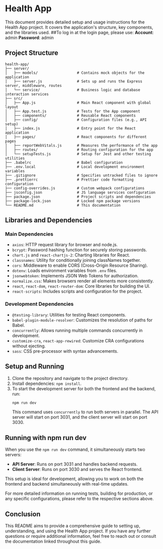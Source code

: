 # Health App

This document provides detailed setup and usage instructions for the Health App project. It covers the application's structure, key components, and the libraries used.
##To log in at the login page, please use:
**Account**: admin
**Password**: admin

## Project Structure

```plaintext
health-app/
├── server/
│   ├── models/                  # Contains mock objects for the application
│   ├── server.js                # Sets up and runs the Express server, middleware, routes
│   └── service/                 # Business logic and database interaction services
├── src/
│   ├── App.js                   # Main React component with global layout
│   ├── App.test.js              # Tests for the App component
│   ├── components/              # Reusable React components
│   ├── config/                  # Configuration files (e.g., API setup)
│   ├── index.js                 # Entry point for the React application
│   ├── pages/                   # React components for different pages
│   ├── reportWebVitals.js       # Measures the performance of the app
│   ├── routes/                  # Routing configuration for the app
│   └── setupTests.js            # Setup for Jest and other testing utilities
├── .babelrc                     # Babel configuration
├── .env.local                   # Local development environment variables
├── .gitignore                   # Specifies untracked files to ignore
├── .prettierrc                  # Prettier code formatting configuration
├── config-overrides.js          # Custom webpack configurations
├── jsconfig.json                # JS language services configuration
├── package.json                 # Project scripts and dependencies
├── package-lock.json            # Locked npm package versions
└── README.md                    # This documentation
```

## Libraries and Dependencies

### Main Dependencies

-   `axios`: HTTP request library for browser and node.js.
-   `bcrypt`: Password hashing function for securely storing passwords.
-   `chart.js` and `react-chartjs-2`: Charting libraries for React.
-   `classnames`: Utility for conditionally joining classNames together.
-   `cors`: Middleware to enable CORS (Cross-Origin Resource Sharing).
-   `dotenv`: Loads environment variables from `.env` files.
-   `jsonwebtoken`: Implements JSON Web Tokens for authorization.
-   `normalize.css`: Makes browsers render all elements more consistently.
-   `react`, `react-dom`, `react-router-dom`: Core libraries for building the UI.
-   `react-scripts`: Includes scripts and configuration for the project.

### Development Dependencies

-   `@testing-library`: Utilities for testing React components.
-   `babel-plugin-module-resolver`: Customizes the resolution of paths for Babel.
-   `concurrently`: Allows running multiple commands concurrently in development.
-   `customize-cra`, `react-app-rewired`: Customize CRA configurations without ejecting.
-   `sass`: CSS pre-processor with syntax advancements.

## Setup and Running

1. Clone the repository and navigate to the project directory.
2. Install dependencies: `npm install`.
3. To start the development server for both the frontend and the backend, run:
    ```sh
    npm run dev
    ```
    This command uses `concurrently` to run both servers in parallel. The API server will start on port 3031, and the client server will start on port 3030.

## Running with npm run dev

When you use the `npm run dev` command, it simultaneously starts two servers:

-   **API Server**: Runs on port 3031 and handles backend requests.
-   **Client Server**: Runs on port 3030 and serves the React frontend.

This setup is ideal for development, allowing you to work on both the frontend and backend simultaneously with real-time updates.

For more detailed information on running tests, building for production, or any specific configurations, please refer to the respective sections above.

## Conclusion

This README aims to provide a comprehensive guide to setting up, understanding, and using the Health App project. If you have any further questions or require additional information, feel free to reach out or consult the documentation linked throughout this guide.

